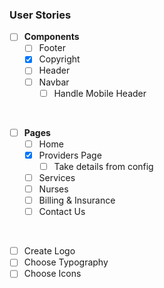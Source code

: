 ### User Stories

- [ ] __Components__
  - [ ] Footer
  - [x] Copyright
  - [ ] Header
  - [ ] Navbar
    - [ ] Handle Mobile Header
  
<br>  

- [ ] __Pages__
  - [ ] Home
  - [x] Providers Page
    - [ ] Take details from config
  - [ ] Services
  - [ ] Nurses
  - [ ] Billing & Insurance
  - [ ] Contact Us

<br>

- [ ] Create Logo
- [ ] Choose Typography
- [ ] Choose Icons